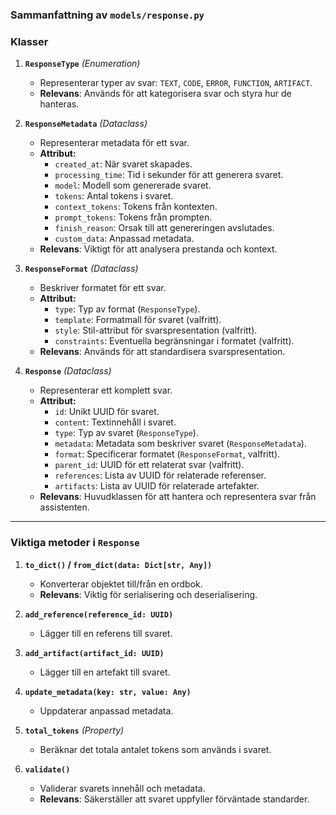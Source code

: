 ### Sammanfattning av `models/response.py`


### **Klasser**
1. **`ResponseType`** *(Enumeration)*  
   - Representerar typer av svar: `TEXT`, `CODE`, `ERROR`, `FUNCTION`, `ARTIFACT`.  
   - **Relevans**: Används för att kategorisera svar och styra hur de hanteras.

2. **`ResponseMetadata`** *(Dataclass)*  
   - Representerar metadata för ett svar.  
   - **Attribut:**  
     - `created_at`: När svaret skapades.  
     - `processing_time`: Tid i sekunder för att generera svaret.  
     - `model`: Modell som genererade svaret.  
     - `tokens`: Antal tokens i svaret.  
     - `context_tokens`: Tokens från kontexten.  
     - `prompt_tokens`: Tokens från prompten.  
     - `finish_reason`: Orsak till att genereringen avslutades.  
     - `custom_data`: Anpassad metadata.  
   - **Relevans**: Viktigt för att analysera prestanda och kontext.  

3. **`ResponseFormat`** *(Dataclass)*  
   - Beskriver formatet för ett svar.  
   - **Attribut:**  
     - `type`: Typ av format (`ResponseType`).  
     - `template`: Formatmall för svaret (valfritt).  
     - `style`: Stil-attribut för svarspresentation (valfritt).  
     - `constraints`: Eventuella begränsningar i formatet (valfritt).  
   - **Relevans**: Används för att standardisera svarspresentation.  

4. **`Response`** *(Dataclass)*  
   - Representerar ett komplett svar.  
   - **Attribut:**  
     - `id`: Unikt UUID för svaret.  
     - `content`: Textinnehåll i svaret.  
     - `type`: Typ av svaret (`ResponseType`).  
     - `metadata`: Metadata som beskriver svaret (`ResponseMetadata`).  
     - `format`: Specificerar formatet (`ResponseFormat`, valfritt).  
     - `parent_id`: UUID för ett relaterat svar (valfritt).  
     - `references`: Lista av UUID för relaterade referenser.  
     - `artifacts`: Lista av UUID för relaterade artefakter.  
   - **Relevans**: Huvudklassen för att hantera och representera svar från assistenten.  

---

### **Viktiga metoder i `Response`**
1. **`to_dict()` / `from_dict(data: Dict[str, Any])`**  
   - Konverterar objektet till/från en ordbok.  
   - **Relevans**: Viktig för serialisering och deserialisering.  

2. **`add_reference(reference_id: UUID)`**  
   - Lägger till en referens till svaret.  

3. **`add_artifact(artifact_id: UUID)`**  
   - Lägger till en artefakt till svaret.  

4. **`update_metadata(key: str, value: Any)`**  
   - Uppdaterar anpassad metadata.  

5. **`total_tokens`** *(Property)*  
   - Beräknar det totala antalet tokens som används i svaret.  

6. **`validate()`**  
   - Validerar svarets innehåll och metadata.  
   - **Relevans**: Säkerställer att svaret uppfyller förväntade standarder.  
